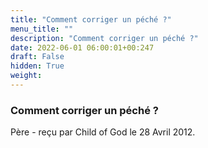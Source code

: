 ```yaml
---
title: "Comment corriger un péché ?"
menu_title: ""
description: "Comment corriger un péché ?"
date: 2022-06-01 06:00:01+00:247
draft: False
hidden: True
weight:
---
```

### Comment corriger un péché ?

Père - reçu par Child of God le 28 Avril 2012.



